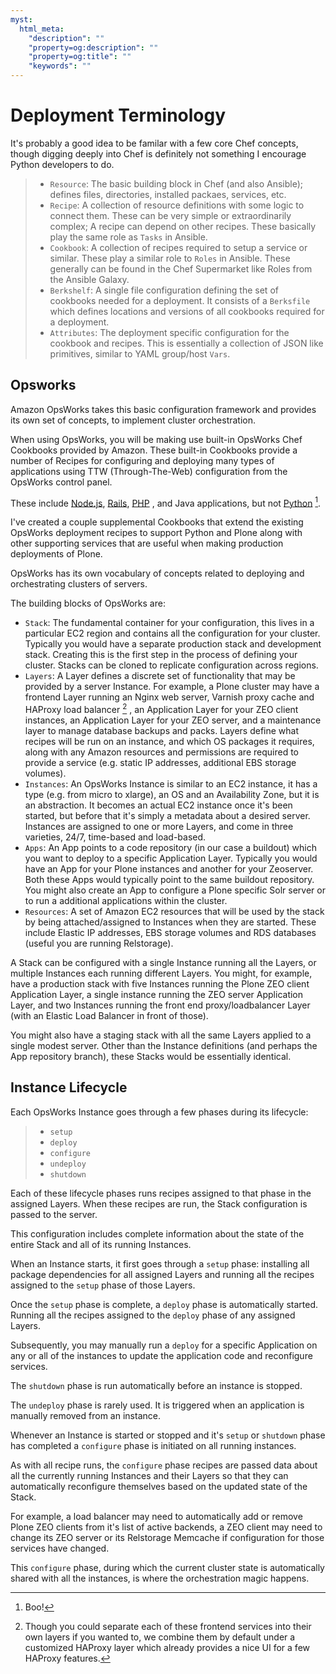 ```yaml
---
myst:
  html_meta:
    "description": ""
    "property=og:description": ""
    "property=og:title": ""
    "keywords": ""
---
```


# Deployment Terminology

It's probably a good idea to be familar with a few core Chef concepts, though
digging deeply into Chef is definitely not something I encourage Python
developers to do.

> - `Resource`: The basic building block in Chef (and also Ansible); defines files, directories, installed packaes, services, etc.
> - `Recipe`: A collection of resource definitions with some logic to connect them. These can be very simple or extraordinarily complex; A recipe can depend on other recipes. These basically play the same role as `Tasks` in Ansible.
> - `Cookbook`: A collection of recipes required to setup a service or similar. These play a similar role to `Roles` in Ansible. These generally can be found in the Chef Supermarket like Roles from the Ansible Galaxy.
> - `Berkshelf`: A single file configuration defining the set of cookbooks needed for a deployment. It consists of a `Berksfile` which defines locations and versions of all cookbooks required for a deployment.
> - `Attributes`: The deployment specific configuration for the cookbook and recipes. This is essentially a collection of JSON like primitives, similar to YAML group/host `Vars`.

## Opsworks

Amazon OpsWorks takes this basic configuration framework and provides its own set of concepts, to implement cluster orchestration.

When using OpsWorks, you will be making use built-in OpsWorks Chef Cookbooks provided by Amazon.
These built-in Cookbooks provide a number of Recipes for configuring and deploying many types of applications using
TTW (Through-The-Web) configuration from the OpsWorks control panel.

These include [Node.js](https://nodejs.org/en/), [Rails](https://rubyonrails.org/), [PHP](https://www.php.net/) , and Java applications, but not [Python](https://www.python.org/) [^id3].

I've created a couple supplemental Cookbooks that extend the existing OpsWorks
deployment recipes to support Python and Plone along with other supporting
services that are useful when making production deployments of Plone.

OpsWorks has its own vocabulary of concepts related to deploying and orchestrating clusters of servers.

The building blocks of OpsWorks are:

- `Stack`: The fundamental container for your configuration, this lives in a particular EC2 region and contains all the configuration for your cluster.
  Typically you would have a separate production stack and development stack.
  Creating this is the first step in the process of defining your cluster.
  Stacks can be cloned to replicate configuration across regions.
- `Layers`: A Layer defines a discrete set of functionality that may be provided by a server Instance.
  For example, a Plone cluster may have a frontend Layer running an Nginx web server, Varnish proxy cache and HAProxy load balancer [^id4] ,
  an Application Layer for your ZEO client instances, an Application Layer for your ZEO server, and a maintenance layer to manage database backups and packs.
  Layers define what recipes will be run on an instance, and which OS packages it requires,
  along with any Amazon resources and permissions are required to provide a service (e.g. static IP addresses, additional EBS storage volumes).
- `Instances`: An OpsWorks Instance is similar to an EC2 instance, it has a type (e.g. from micro to xlarge), an OS and an Availability Zone,
  but it is an abstraction. It becomes an actual EC2 instance once it's been started, but before that it's simply a metadata about a desired server.
  Instances are assigned to one or more Layers, and come in three varieties, 24/7, time-based and load-based.
- `Apps`: An App points to a code repository (in our case a buildout) which you want to deploy to a specific Application Layer. Typically you would have an App for your Plone instances and another for your Zeoserver. Both these Apps would typically point to the same buildout repository. You might also create an App to configure a Plone specific Solr server or to run a additional applications within the cluster.
- `Resources`: A set of Amazon EC2 resources that will be used by the stack by being attached/assigned to Instances when they are started.
  These include Elastic IP addresses, EBS storage volumes and RDS databases (useful you are running Relstorage).

A Stack can be configured with a single Instance running all the Layers, or multiple Instances each running different Layers.
You might, for example, have a production stack with five Instances running the Plone ZEO client Application Layer,
a single instance running the ZEO server Application Layer,
and two Instances running the front end proxy/loadbalancer Layer (with an Elastic Load Balancer in front of those).

You might also have a staging stack with all the same Layers applied to a single modest server.
Other than the Instance definitions (and perhaps the App repository branch), these Stacks would be essentially identical.

[^id3]: Boo!

[^id4]: Though you could separate each of these frontend services into their own layers if you wanted to,
    we combine them by default under a customized HAProxy layer which already provides a nice UI for a few HAProxy features.

## Instance Lifecycle

Each OpsWorks Instance goes through a few phases during its lifecycle:

> - `setup`
> - `deploy`
> - `configure`
> - `undeploy`
> - `shutdown`

Each of these lifecycle phases runs recipes assigned to that phase in the assigned Layers.
When these recipes are run, the Stack configuration is passed to the server.

This configuration includes complete information about the state of the entire Stack and all of its running Instances.

When an Instance starts, it first goes through a `setup` phase: installing all package dependencies
for all assigned Layers and running all the recipes assigned to the `setup` phase of those Layers.

Once the `setup` phase is complete, a `deploy` phase is automatically started.
Running all the recipes assigned to the `deploy` phase of any assigned Layers.

Subsequently, you may manually run a `deploy` for a specific Application on
any or all of the instances to update the application code and reconfigure services.

The `shutdown` phase is run automatically before an instance is stopped.

The `undeploy` phase is rarely used. It is triggered when an application is manually removed from an instance.

Whenever an Instance is started or stopped and it's `setup` or `shutdown` phase has completed a `configure` phase is initiated on all running
instances.

As with all recipe runs, the `configure` phase recipes are passed data about all the currently running Instances and their Layers so that they
can automatically reconfigure themselves based on the updated state of the Stack.

For example, a load balancer may need to automatically add or remove Plone ZEO clients from it's list of active backends,
a ZEO client may need to change its ZEO server or its Relstorage Memcache if configuration for those services have changed.

This `configure` phase, during which the current cluster state is automatically shared with all the instances, is where the orchestration magic
happens.
